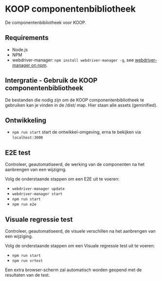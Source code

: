 # KOOP componentenbibliotheek
De componentenbibliotheek voor KOOP.

## Requirements
- Node.js
- NPM
- webdriver-manager: ```npm install webdriver-manager -g```, see [webdriver-manager on npm](https://www.npmjs.com/package/webdriver-manager).

## Intergratie - Gebruik de KOOP componentenbibliotheek
De bestanden die nodig zijn om de KOOP componentenbibliotheek te gebruiken kan je vinden in de /dist/ map. Hier staan alle assets (geminified).

## Ontwikkeling
- ```npm run start``` start de ontwikkel-omgeving, erna te bekijken via ```localhost:3000```

## E2E test
Controleer, geautomatiseerd, de werking van de componenten na het aanbrengen van een wijziging.

Volg de onderstaande stappen om een E2E uit te voeren:
- ```webdriver-manager update```
- ```webdriver-manager start```
- ```npm run start```
- ```npm run e2e```

## Visuale regressie test
Controleer, geautomatiseerd, de visuele verschillen na het aanbrengen van een wijziging.

Volg de onderstaande stappen om een Visuale regressie test uit te voeren:
- ```npm run start```
- ```npm run vrtest```

Een extra browser-scherm zal automatisch worden geopend met de resultaten van de test.
